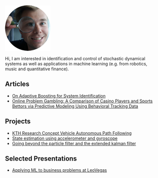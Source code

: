 <p align="left">
  <img src="magn.png" alt="me"/>
</p>
Hi, I am interested in identification and control of stochastic dynamical systems as well as applications in machine learning (e.g. from robotics, music and quantitative finance).

## Articles
* [On Adaptive Boosting for System Identification](https://ieeexplore.ieee.org/document/8066449)
* [Online Problem Gambling: A Comparison of Casino Players and Sports Bettors via Predictive Modeling Using Behavioral Tracking Data](https://link.springer.com/article/10.1007/s10899-020-09964-z)

## Projects
* [KTH Research Concept Vehicle Autonomous Path Following](assets/autonomous-path.pdf)
* [State estimation using accelerometer and gyroscope](assets/selfbalance.pdf)
* [Going beyond the particle filter and the extended kalman filter](assets/applied-estimation.pdf)

## Selected Presentations
* [Applying ML to business problems at LeoVegas](https://www.youtube.com/watch?v=xMTtOv-IhaE&ab_channel=HyperightAB)
